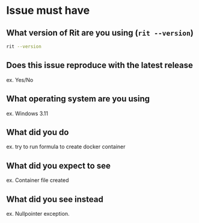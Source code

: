 # Issue must have

<!--
Customized from the template
(https://github.com/golang/go/blob/master/.github/ISSUE_TEMPLATE)
Please answer these questions before submitting your issue. Thanks!
-->

## What version of Rit are you using (`rit --version`)

```bash
rit --version
```

## Does this issue reproduce with the latest release

ex. Yes/No

## What operating system are you using

ex. Windows 3.11

## What did you do

<!--
If possible, provide a recipe for reproducing the error.
What Command and Inputs did you used?
-->

ex. try to run formula to create docker container

## What did you expect to see

ex. Container file created

## What did you see instead

ex. Nullpointer exception.
